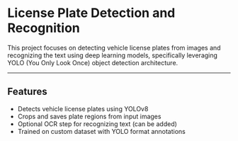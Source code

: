 # License Plate Detection and Recognition

This project focuses on detecting vehicle license plates from images and recognizing the text using deep learning models, specifically leveraging YOLO (You Only Look Once) object detection architecture.

---

## Features

- Detects vehicle license plates using YOLOv8
- Crops and saves plate regions from input images
- Optional OCR step for recognizing text (can be added)
- Trained on custom dataset with YOLO format annotations
